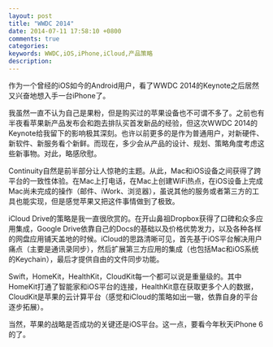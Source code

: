 ```yaml
---
layout: post
title: "WWDC 2014"
date: 2014-07-11 17:58:10 +0800
comments: true
categories: 
keywords: WWDC,iOS,iPhone,iCloud,产品策略
description: 
---
```


作为一个曾经的iOS如今的Android用户，看了WWDC 2014的Keynote之后居然又兴奋地想入手一台iPhone了。

我虽然一直不认为自己是果粉，但是购买过的苹果设备也不可谓不多了。之前也有半夜看苹果新产品发布会和跑去排队买首发新品的经验，但这次WWDC 2014的Keynote给我留下的影响极其深刻。也许以前更多的是作为普通用户，对新硬件、新软件、新服务看个新鲜。而现在，多少会从产品的设计、规划、策略角度考虑这些新事物。对此，略感欣慰。

Continuity自然是前半部分让人惊艳的主题。从此，Mac和iOS设备之间获得了跨平台的一致性体验。在Mac上打电话，在Mac上创建WiFi热点，在iOS设备上完成Mac尚未完成的操作（邮件、iWork、浏览器），虽说其他的服务或者第三方的工具也能实现，但是感觉苹果又把这件事情做到了极致。

iCloud Drive的策略是我一直很欣赏的。在开山鼻祖Dropbox获得了口碑和众多应用集成，Google Drive依靠自己的Docs的基础以及价格优势发力，以及各种各样的网盘应用铺天盖地的时候。iCloud的思路清晰可见，首先基于iOS平台解决用户痛点（主要是通讯录同步），然后扩展第三方应用的集成（也包括Mac和iOS系统的Keychain），最后才提供自由的文件同步功能。

Swift，HomeKit，HealthKit，CloudKit每一个都可以说是重量级的。其中HomeKit打通了智能家和iOS平台的连接，HealthKit意在获取更多个人的数据，CloudKit是苹果的云计算平台（感觉和iCloud的策略如出一辙，依靠自身的平台逐步拓展）。

当然，苹果的战略是否成功的关键还是iOS平台。这一点，要看今年秋天iPhone 6的了。
